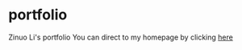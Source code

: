 # portfolio
Zinuo Li's portfolio
You can direct to my homepage by clicking [here](https://arnoldzl.github.io/portfolio/)
